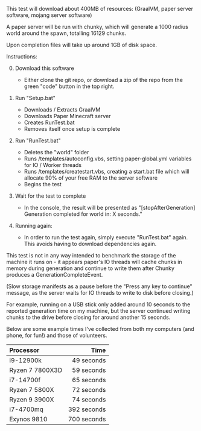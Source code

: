 This test will download about 400MB of resources:
(GraalVM, paper server software, mojang server software)

A paper server will be run with chunky, which will generate
a 1000 radius world around the spawn, totalling 16129 chunks.

Upon completion files will take up around 1GB of disk space.

Instructions:

0. Download this software
    - Either clone the git repo, or download a zip of the repo from the green "code" button in the top right.
    
1. Run "Setup.bat"
    - Downloads / Extracts GraalVM
    - Downloads Paper Minecraft server
    - Creates RunTest.bat
    - Removes itself once setup is complete

2. Run "RunTest.bat"
    - Deletes the "world" folder
    - Runs /templates/autoconfig.vbs, setting paper-global.yml
    variables for IO / Worker threads
    - Runs /templates/createstart.vbs, creating a start.bat file
    which will allocate 90% of your free RAM to the server software
    - Begins the test

3. Wait for the test to complete
    - In the console, the result will be presented as
    "[stopAfterGeneration] Generation completed for world in: X seconds."

4. Running again:
    - In order to run the test again, simply
    execute "RunTest.bat" again. This avoids having
    to download dependencies again. 

This test is not in any way intended to benchmark
the storage of the machine it runs on - it appears
paper's IO threads will cache chunks in memory during
generation and continue to write them after
Chunky produces a GenerationCompleteEvent.

(Slow storage manifests as a pause before the
"Press any key to continue" message, as the 
server waits for IO threads to write to disk
before closing.)

For example, running on a USB stick only added around
10 seconds to the reported generation time on my machine,
but the server continued writing chunks to the drive
before closing for around another 15 seconds.

Below are some example times I've collected from
both my computers (and phone, for fun!) and those of volunteers.

|Processor       |   Time      |
|:---------------|-----------:|
|i9-12900k       |   49 seconds|
|Ryzen 7 7800X3D |   59 seconds|
|i7-14700f       |   65 seconds|
|Ryzen 7 5800X   |   72 seconds|
|Ryzen 9 3900X   |   74 seconds|
|i7-4700mq       |   392 seconds|
|Exynos 9810     |   700 seconds|